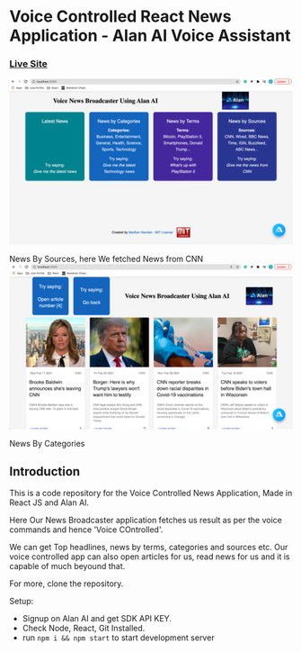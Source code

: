 # Voice Controlled React News Application - Alan AI Voice Assistant

### [Live Site](https://alan-news-app.netlify.app/)

![Home Page](https://github.com/madhav06/projectImages/blob/master/alan_ai_01.png)

News By Sources, here We fetched News from CNN
![News By Sources](https://github.com/madhav06/projectImages/blob/master/alan_ai_source_02.png)

News By Categories
![]()

## Introduction

This is a code repository for the Voice Controlled News Application, Made in React JS and Alan AI.

Here Our News Broadcaster application fetches us result as per the voice commands and hence 'Voice COntrolled'.

We can get Top headlines, news by terms, categories and sources etc. Our voice controlled app can also open articles for us, read news for us and it is capable of much beyound that.

For more, clone the repository.

Setup:

- Signup on Alan AI and get SDK API KEY.
- Check Node, React, Git Installed.
- run `npm i && npm start` to start development server
